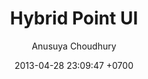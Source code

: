 ---
bg: "hybridmap.png"
layout: post
title:  "Hybrid Point UI"
crawlertitle: "Locate your Meetup"
summary: "This web app was one of my first web development projects. It is very similar to some of the projects I had worked on during my first job right out of college working at a company that makes software for location and tracking. I was tasked to build a UI for a company demo at FCC. This web UI uses HTML4, CSS, JavaScript, jQuery, and Google Maps API. This was the project that started my love for web development and while I am tempted to fix so much of the codebase and design, I prefer to leave this project as is."
date: 2013-04-28 23:09:47 +0700
categories: posts
tags: 'jekyll'
author: Anusuya Choudhury
roles: Design and Development
tools: Google Maps API, HTML4, CSS, JavaScript, jQuery
---